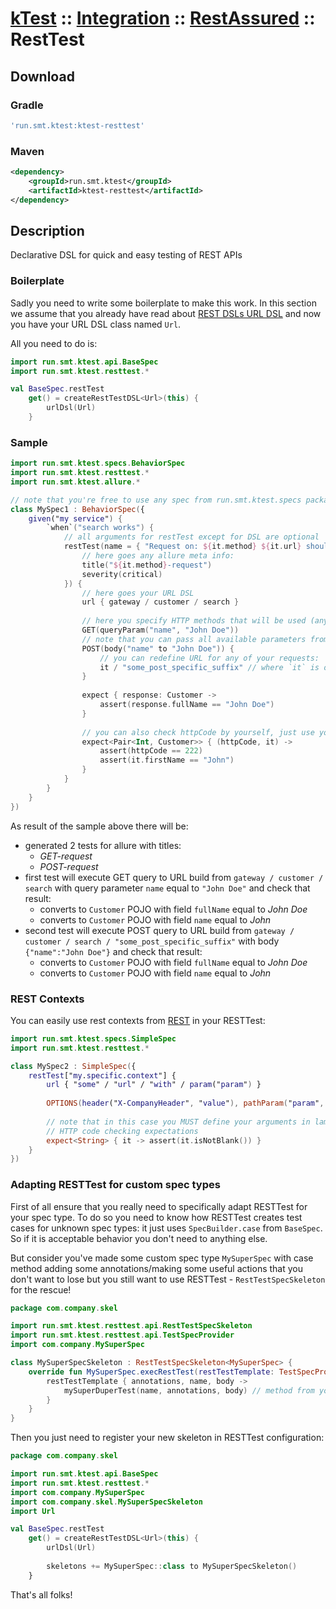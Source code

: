 # [kTest](../..) :: [Integration](../README.md) :: [RestAssured](README.md) :: RestTest

## Download

### Gradle

```groovy
'run.smt.ktest:ktest-resttest'
```

### Maven

```xml
<dependency>
    <groupId>run.smt.ktest</groupId>
    <artifactId>ktest-resttest</artifactId>
</dependency>
```

## Description

Declarative DSL for quick and easy testing of REST APIs

### Boilerplate

Sadly you need to write some boilerplate to make this work. In this section we assume that you already have read about [REST DSLs URL DSL](rest.md#bonus:-url-dsl) and now you have your URL DSL class named `Url`.

All you need to do is:

```kotlin
import run.smt.ktest.api.BaseSpec
import run.smt.ktest.resttest.*

val BaseSpec.restTest
    get() = createRestTestDSL<Url>(this) {
        urlDsl(Url)
    }
```

### Sample

```kotlin
import run.smt.ktest.specs.BehaviorSpec
import run.smt.ktest.resttest.*
import run.smt.ktest.allure.*

// note that you're free to use any spec from run.smt.ktest.specs package (including AllureSpec)
class MySpec1 : BehaviorSpec({
    given("my service") {
        `when`("search works") {
            // all arguments for restTest except for DSL are optional
            restTest(name = { "Request on: ${it.method} ${it.url} should respond with valid value" }, metaInfo = {
                // here goes any allure meta info:
                title("${it.method}-request")
                severity(critical)
            }) {
                // here goes your URL DSL
                url { gateway / customer / search }
                
                // here you specify HTTP methods that will be used (anything from REST lib's simple requests):
                GET(queryParam("name", "John Doe"))
                // note that you can pass all available parameters from REST lib as arguments for this request methods
                POST(body("name" to "John Doe")) {
                    // you can redefine URL for any of your requests:
                    it / "some_post_specific_suffix" // where `it` is originally (in url section) set URL
                }
                
                expect { response: Customer ->
                    assert(response.fullName == "John Doe")
                }
                
                // you can also check httpCode by yourself, just use your data paired with Int!
                expect<Pair<Int, Customer>> { (httpCode, it) ->
                    assert(httpCode == 222)
                    assert(it.firstName == "John")
                }
            }
        }
    }
})
```

As result of the sample above there will be:
 - generated 2 tests for allure with titles:
    * *GET-request*
    * *POST-request*
 - first test will execute GET query to URL build from `gateway / customer / search`
   with query parameter `name` equal to `"John Doe"` and check that result:
    * converts to `Customer` POJO with field `fullName` equal to *John Doe*
    * converts to `Customer` POJO with field `name` equal to *John*
 - second test will execute POST query to URL build from `gateway / customer / search / "some_post_specific_suffix"`
   with body `{"name":"John Doe"}` and check that result:
    * converts to `Customer` POJO with field `fullName` equal to *John Doe*
    * converts to `Customer` POJO with field `name` equal to *John*

### REST Contexts

You can easily use rest contexts from [REST](rest.md) in your RESTTest:

```kotlin
import run.smt.ktest.specs.SimpleSpec
import run.smt.ktest.resttest.*

class MySpec2 : SimpleSpec({
    restTest["my.specific.context"] {
        url { "some" / "url" / "with" / param("param") }
        
        OPTIONS(header("X-CompanyHeader", "value"), pathParam("param", 123))
        
        // note that in this case you MUST define your arguments in lambda to avoid ambiguity with
        // HTTP code checking expectations
        expect<String> { it -> assert(it.isNotBlank()) }
    }
})
```

### Adapting RESTTest for custom spec types

First of all ensure that you really need to specifically adapt RESTTest for your spec type. To do so you need to
know how RESTTest creates test cases for unknown spec types: it just uses `SpecBuilder.case` from `BaseSpec`.
So if it is acceptable behavior you don't need to anything else.

But consider you've made some custom spec type `MySuperSpec` with case method adding some annotations/making some
useful actions that you don't want to lose but you still want to use RESTTest - `RestTestSpecSkeleton` for the rescue!

[//]: # (package:com.company.skel)
```kotlin
package com.company.skel

import run.smt.ktest.resttest.api.RestTestSpecSkeleton
import run.smt.ktest.resttest.api.TestSpecProvider
import com.company.MySuperSpec

class MySuperSpecSkeleton : RestTestSpecSkeleton<MySuperSpec> {
    override fun MySuperSpec.execRestTest(restTestTemplate: TestSpecProvider) {
        restTestTemplate { annotations, name, body ->
            mySuperDuperTest(name, annotations, body) // method from your spec
        }
    }
}
```

Then you just need to register your new skeleton in RESTTest configuration:

[//]: # (package:com.company.skel)
```kotlin
package com.company.skel

import run.smt.ktest.api.BaseSpec
import run.smt.ktest.resttest.*
import com.company.MySuperSpec
import com.company.skel.MySuperSpecSkeleton
import Url

val BaseSpec.restTest
    get() = createRestTestDSL<Url>(this) {
        urlDsl(Url)
        
        skeletons += MySuperSpec::class to MySuperSpecSkeleton()
    }
```

That's all folks!
